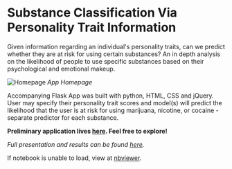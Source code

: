 # Substance Classification Via Personality Trait Information 

Given information regarding an individual's personality traits, can we predict whether they are at risk for using certain substances? 
An in depth analysis on the likelihood of people to use specific substances based on their psychological and emotional makeup.  

![Homepage](https://github.com/jnlevine23/Substance_Classification_Via_Personality_Traits/blob/master/Images/app_homepage.png?raw=true "App Homepage")
*App Homepage*  

Accompanying Flask App was built with python, HTML, CSS and jQuery. User may specify their personality trait scores and model(s) will predict the likelihood that the user is at risk for using marijuana, nicotine, or cocaine - separate predictor for each substance.

**Preliminary application lives [here](http://jnlevine23.pythonanywhere.com/predict "App Link"). Feel free to explore!**

_Full presentation and results can be found [here](https://github.com/jnlevine23/Substance_Classification_Via_Personality_Traits/blob/master/presentation.pdf)._

If notebook is unable to load, view at [nbviewer](https://nbviewer.jupyter.org/github/jnlevine23/Substance_Classification_Via_Personality_Traits/blob/master/data_analysis_modeling.ipynb).
